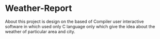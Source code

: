 # Weather-Report
About this project is design on the based of  Compiler user interactive software in which used only C language 
only which give the idea about the weather of particular area and city. 
